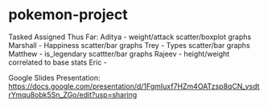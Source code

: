 # pokemon-project

Tasked Assigned Thus Far: 
Aditya - weight/attack scatter/boxplot graphs
Marshall - Happiness scatter/bar graphs
Trey - Types scatter/bar graphs
Matthew - is_legendary scattter/bar graphs
Rajeev - height/weight correlated to base stats
Eric - 

Google Slides Presentation: https://docs.google.com/presentation/d/1FgmIuxf7HZm4OATzsp8qCN_ysdtrYmqu8obk5Sn_ZGo/edit?usp=sharing
